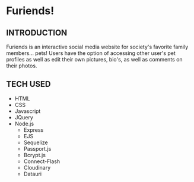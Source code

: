 # Furiends!

INTRODUCTION
------------

Furiends is an interactive social media website for society's favorite family members... pets!
Users have the option of accessing other user's pet profiles as well as edit their own pictures, bio's, as well as comments on their photos.

TECH USED
------------
- HTML
- CSS
- Javascript
- JQuery
- Node.js
    - Express
    - EJS
    - Sequelize
    - Passport.js
    - Bcrypt.js
    - Connect-Flash
    - Cloudinary
    - Datauri



